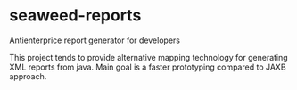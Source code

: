 # seaweed-reports
Antienterprice report generator for developers

This project tends to provide alternative mapping technology for generating XML reports from java.
Main goal is a faster prototyping compared to JAXB approach. 
